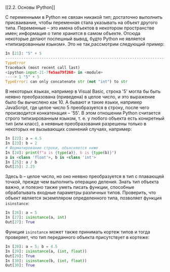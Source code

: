 [[2.2. Основы IPython]]

С переменными в Python не связан никакой тип; достаточно выполнить присваивание, чтобы переменная стала указывать на объект другого типа. 
Переменные – это имена объектов в некотором пространстве имен; информация о типе хранится в самом объекте. Отсюда некоторые делают поспешный вывод, будто Python не является «типизированным языком». Это не так,рассмотрим следующий пример:

```python
In [21]: "5" + 5
---------------------------------------------------------------------------
TypeError
Traceback (most recent call last)
<ipython-input-21-7fe5aa79f268> in <module>
----> 1 "5" + 5
TypeError: can only concatenate str (not "int") to str
```

В некоторых языках, например в Visual Basic, строка '5' могла бы быть неявно преобразована (приведена) в целое число, и это выражение было бы вычислено как 10. А бывают и такие языки, например JavaScript, где целое число 5 преобразуется в строку, после чего производится конкатенация – '55'. В этом отношении Python считается строго типизированным языком, т. е. у любого объекта есть конкретный тип (или класс), а неявные преобразования разрешены только в некоторых не вызывающих сомнений случаях, например:

```python 
In [22]: a = 4.5
In [23]: b = 2
# Форматирование строки, объясняется ниже
In [24]: print(f"a is {type(a)}, b is {type(b)}")
a is <class 'float'>, b is <class 'int'>
In [25]: a / b
Out[25]: 2.25
```

Здесь b – целое число, но оно неявно преобразуется в тип с плавающей точкой, прежде чем выполнить операцию деления. Знать тип объекта важно, и полезно также уметь писать функции, способные обрабатывать входные параметры различных типов. Проверить, что объект является экземпляром определенного типа, позволяет функция `isinstance`:

```python
In [26]: a = 5
In [27]: isinstance(a, int)
Out[27]: True 
```

Функция `isinstance` может также принимать кортеж типов и тогда проверяет, что тип переданного объекта присутствует в кортеже:

```python
In [28]: a = 5; b = 4.5
In [29]: isinstance(a, (int, float))
Out[29]: True
In [30]: isinstance(b, (int, float))
Out[30]: True
```